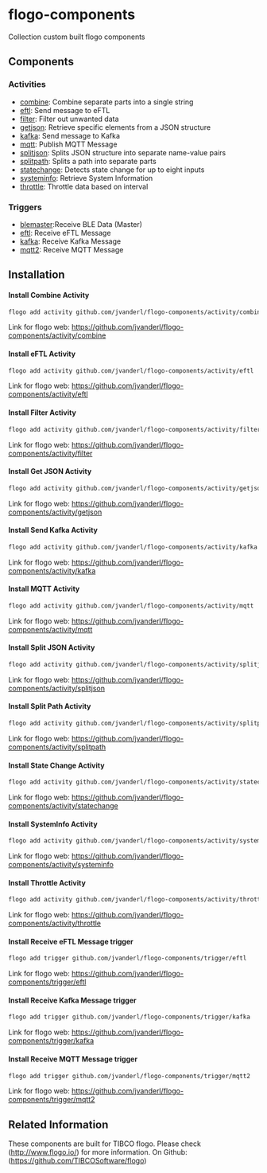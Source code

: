# flogo-components
Collection custom built flogo components

## Components

### Activities
* [combine](activity/combine): Combine separate parts into a single string
* [eftl](activity/eftl): Send message to eFTL
* [filter](activity/filter): Filter out unwanted data
* [getjson](activity/getjson): Retrieve specific elements from a JSON structure
* [kafka](activity/kafka): Send message to Kafka
* [mqtt](activity/mqtt): Publish MQTT Message
* [splitjson](activity/splitjson): Splits JSON structure into separate name-value pairs
* [splitpath](activity/splitpath): Splits a path into separate parts
* [statechange](activity/statechange): Detects state change for up to eight inputs
* [systeminfo](activity/systeminfo): Retrieve System Information
* [throttle](activity/throttle): Throttle data based on interval

### Triggers
* [blemaster](trigger/blemaster):Receive BLE Data (Master)
* [eftl](trigger/eftl): Receive eFTL Message
* [kafka](trigger/kafka): Receive Kafka Message
* [mqtt2](trigger/mqtt2): Receive MQTT Message

## Installation

#### Install Combine Activity
```bash
flogo add activity github.com/jvanderl/flogo-components/activity/combine
```
Link for flogo web: https://github.com/jvanderl/flogo-components/activity/combine

#### Install eFTL Activity
```bash
flogo add activity github.com/jvanderl/flogo-components/activity/eftl
```
Link for flogo web: https://github.com/jvanderl/flogo-components/activity/eftl

#### Install Filter Activity
```bash
flogo add activity github.com/jvanderl/flogo-components/activity/filter
```
Link for flogo web: https://github.com/jvanderl/flogo-components/activity/filter

#### Install Get JSON Activity
```bash
flogo add activity github.com/jvanderl/flogo-components/activity/getjson
```
Link for flogo web: https://github.com/jvanderl/flogo-components/activity/getjson

#### Install Send Kafka Activity
```bash
flogo add activity github.com/jvanderl/flogo-components/activity/kafka
```
Link for flogo web: https://github.com/jvanderl/flogo-components/activity/kafka

#### Install MQTT Activity
```bash
flogo add activity github.com/jvanderl/flogo-components/activity/mqtt
```
Link for flogo web: https://github.com/jvanderl/flogo-components/activity/mqtt

#### Install Split JSON Activity
```bash
flogo add activity github.com/jvanderl/flogo-components/activity/splitjson
```
Link for flogo web: https://github.com/jvanderl/flogo-components/activity/splitjson

#### Install Split Path Activity
```bash
flogo add activity github.com/jvanderl/flogo-components/activity/splitpath
```
Link for flogo web: https://github.com/jvanderl/flogo-components/activity/splitpath

#### Install State Change Activity
```bash
flogo add activity github.com/jvanderl/flogo-components/activity/statechange
```
Link for flogo web: https://github.com/jvanderl/flogo-components/activity/statechange

#### Install SystemInfo Activity
```bash
flogo add activity github.com/jvanderl/flogo-components/activity/systeminfo
```
Link for flogo web: https://github.com/jvanderl/flogo-components/activity/systeminfo

#### Install Throttle Activity
```bash
flogo add activity github.com/jvanderl/flogo-components/activity/throttle
```
Link for flogo web: https://github.com/jvanderl/flogo-components/activity/throttle

#### Install Receive eFTL Message trigger
```bash
flogo add trigger github.com/jvanderl/flogo-components/trigger/eftl
```
Link for flogo web: https://github.com/jvanderl/flogo-components/trigger/eftl

#### Install Receive Kafka Message trigger
```bash
flogo add trigger github.com/jvanderl/flogo-components/trigger/kafka
```
Link for flogo web: https://github.com/jvanderl/flogo-components/trigger/kafka

#### Install Receive MQTT Message trigger
```bash
flogo add trigger github.com/jvanderl/flogo-components/trigger/mqtt2
```
Link for flogo web: https://github.com/jvanderl/flogo-components/trigger/mqtt2

## Related Information
These components are built for TIBCO flogo.
Please check (http://www.flogo.io/) for more information.
On Github: (https://github.com/TIBCOSoftware/flogo)
